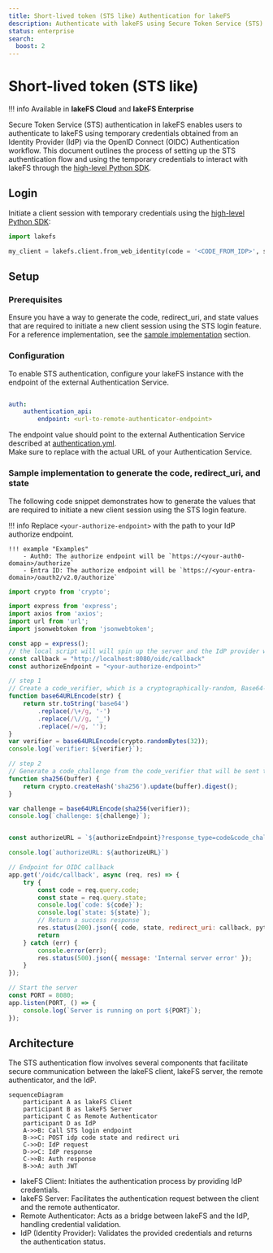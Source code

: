 ```yaml
---
title: Short-lived token (STS like) Authentication for lakeFS
description: Authenticate with lakeFS using Secure Token Service (STS) by leveraging a remote authenticator. This feature enables integration with Identity Providers (IdPs) for secure and efficient user authentication.
status: enterprise
search:
  boost: 2
---
```


# Short-lived token (STS like)

!!! info
    Available in **lakeFS Cloud** and **lakeFS Enterprise**<br/>

Secure Token Service (STS) authentication in lakeFS enables users to authenticate to lakeFS using temporary credentials obtained from an Identity Provider (IdP) via the OpenID Connect (OIDC) Authentication workflow.
This document outlines the process of setting up the STS authentication flow and using the temporary credentials to interact with lakeFS through the [high-level Python SDK](../integrations/python/sdk.md).

## Login

Initiate a client session with temporary credentials using the [high-level Python SDK](../integrations/python/sdk.md):

```python
import lakefs

my_client = lakefs.client.from_web_identity(code = '<CODE_FROM_IDP>', state = '<STATE_FROM_IDP>' , redirect_uri = '<URI_USED_FOR_REDIRECT_FROM_IDP>', ttl_seconds = 7200)
```

## Setup

### Prerequisites
Ensure you have a way to generate the code, redirect_uri, and state values that are required to initiate a new client session using the STS login feature.
For a reference implementation, see the [sample implementation](#sample-implementation-to-generate-the-code-redirect_uri-and-state) section.

### Configuration

To enable STS authentication, configure your lakeFS instance with the endpoint of the external Authentication Service.

```yaml

auth:
    authentication_api:
        endpoint: <url-to-remote-authenticator-endpoint>

```

The endpoint value should point to the external Authentication Service described at [authentication.yml](https://github.com/treeverse/lakeFS/blob/master/api/authentication.yml).    
Make sure to replace <url-to-remote-authenticator-endpoint> with the actual URL of your Authentication Service.


### Sample implementation to generate the code, redirect_uri, and state
The following code snippet demonstrates how to generate the values that are required to initiate a new client session using the STS login feature.

!!! info
    Replace `<your-authorize-endpoint>` with the path to your IdP authorize endpoint.  
    
    !!! example "Examples"
        - Auth0: The authorize endpoint will be `https://<your-auth0-domain>/authorize`  
        - Entra ID: The authorize endpoint will be `https://<your-entra-domain>/oauth2/v2.0/authorize`

```javascript
import crypto from 'crypto';

import express from 'express';
import axios from 'axios';
import url from 'url';
import jsonwebtoken from 'jsonwebtoken';

const app = express();
// the local script will will spin up the server and the IdP provider will return to this endpoint the response.
const callback = "http://localhost:8080/oidc/callback"
const authorizeEndpoint = "<your-authorize-endpoint>"

// step 1 
// Create a code_verifier, which is a cryptographically-random, Base64-encoded key that will eventually be sent to Auth0 to request tokens.
function base64URLEncode(str) {
    return str.toString('base64')
        .replace(/\+/g, '-')
        .replace(/\//g, '_')
        .replace(/=/g, '');
}
var verifier = base64URLEncode(crypto.randomBytes(32));
console.log(`verifier: ${verifier}`);

// step 2 
// Generate a code_challenge from the code_verifier that will be sent to Auth0 to request an authorization_code.
function sha256(buffer) {
    return crypto.createHash('sha256').update(buffer).digest();
}

var challenge = base64URLEncode(sha256(verifier));
console.log(`challenge: ${challenge}`);


const authorizeURL = `${authorizeEndpoint}?response_type=code&code_challenge=${challenge}&code_challenge_method=S256&client_id=${auth0ClientId}&redirect_uri=${callback}&scope=openid&state=${verifier}`

console.log(`authorizeURL: ${authorizeURL}`)

// Endpoint for OIDC callback
app.get('/oidc/callback', async (req, res) => {
    try {
        const code = req.query.code;
        const state = req.query.state;
        console.log(`code: ${code}`);
        console.log(`state: ${state}`);
        // Return a success response
        res.status(200).json({ code, state, redirect_uri: callback, python-cmd: `lakefs.client.from_web_identity(code = ${code} redirect_uri = ${callback} state = ${state}, ttl_seconds = 7200) ` });
        return
    } catch (err) {
        console.error(err);
        res.status(500).json({ message: 'Internal server error' });
    }
});

// Start the server
const PORT = 8080;
app.listen(PORT, () => {
    console.log(`Server is running on port ${PORT}`);
});
```


## Architecture

The STS authentication flow involves several components that facilitate secure communication between the lakeFS client, lakeFS server, the remote authenticator, and the IdP.

```mermaid
sequenceDiagram
    participant A as lakeFS Client
    participant B as lakeFS Server
    participant C as Remote Authenticator
    participant D as IdP
    A->>B: Call STS login endpoint
    B->>C: POST idp code state and redirect uri
    C->>D: IdP request
    D->>C: IdP response
    C->>B: Auth response
    B->>A: auth JWT
```

- lakeFS Client: Initiates the authentication process by providing IdP credentials.
- lakeFS Server: Facilitates the authentication request between the client and the remote authenticator.
- Remote Authenticator: Acts as a bridge between lakeFS and the IdP, handling credential validation.
- IdP (Identity Provider): Validates the provided credentials and returns the authentication status.

